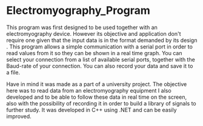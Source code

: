 # Electromyography_Program

This program was first designed to be used together with an electromyography device. However its objective and application don't require one given that the input data is in the format demanded by its design
.
This program allows a simple communication with a serial port in order to read values from it so they can be shown in a real time graph.
You can select your connection from a list of available serial ports, together with the Baud-rate of your connection. You can also record your data and save it to a file.

Have in mind it was made as a part of a university project. The objective here was to read data from an electromyography equipment I also developed and to be able to follow these data in real time on the screen, also with the possibility of recording it in order to build a library of signals to further study. It was developed in C++ using .NET and can be easily improved.
